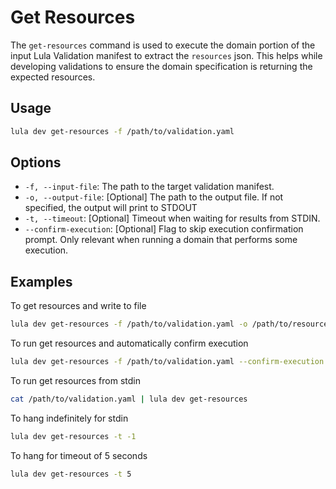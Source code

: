 # Get Resources

The `get-resources` command is used to execute the domain portion of the input Lula Validation manifest to extract the `resources` json. This helps while developing validations to ensure the domain specification is returning the expected resources.

## Usage

```bash
lula dev get-resources -f /path/to/validation.yaml
```

## Options

- `-f, --input-file`: The path to the target validation manifest.
- `-o, --output-file`: [Optional] The path to the output file. If not specified, the output will print to STDOUT
- `-t, --timeout`: [Optional] Timeout when waiting for results from STDIN.
- `--confirm-execution`: [Optional] Flag to skip execution confirmation prompt. Only relevant when running a domain that performs some execution.

## Examples

To get resources and write to file
```bash
lula dev get-resources -f /path/to/validation.yaml -o /path/to/resources.json
```

To run get resources and automatically confirm execution
```bash
lula dev get-resources -f /path/to/validation.yaml --confirm-execution
```

To run get resources from stdin
```bash
cat /path/to/validation.yaml | lula dev get-resources
```

To hang indefinitely for stdin
```bash
lula dev get-resources -t -1
```

To hang for timeout of 5 seconds
```bash
lula dev get-resources -t 5
```

